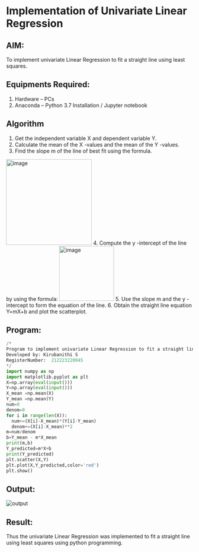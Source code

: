 # Implementation of Univariate Linear Regression
## AIM:
To implement univariate Linear Regression to fit a straight line using least squares.

## Equipments Required:
1. Hardware – PCs
2. Anaconda – Python 3.7 Installation / Jupyter notebook

## Algorithm
1. Get the independent variable X and dependent variable Y.
2. Calculate the mean of the X -values and the mean of the Y -values.
3. Find the slope m of the line of best fit using the formula. 
<img width="231" alt="image" src="https://user-images.githubusercontent.com/93026020/192078527-b3b5ee3e-992f-46c4-865b-3b7ce4ac54ad.png">
4. Compute the y -intercept of the line by using the formula:
<img width="148" alt="image" src="https://user-images.githubusercontent.com/93026020/192078545-79d70b90-7e9d-4b85-9f8b-9d7548a4c5a4.png">
5. Use the slope m and the y -intercept to form the equation of the line.
6. Obtain the straight line equation Y=mX+b and plot the scatterplot.

## Program:
```py
/*
Program to implement univariate Linear Regression to fit a straight line using least squares.
Developed by: Kirubanithi S
RegisterNumber:  212223220045
*/
import numpy as np
import matplotlib.pyplot as plt
X=np.array(eval(input()))
Y=np.array(eval(input()))
X_mean =np.mean(X)
Y_mean =np.mean(Y)
num=0
denom=0
for i in range(len(X)):
  num+=(X[i]-X_mean)*(Y[i]-Y_mean)
  denom+=(X[i]-X_mean)**2
m=num/denom
b=Y_mean - m*X_mean
print(m,b)
Y_predicted=m*X+b
print(Y_predicted)
plt.scatter(X,Y)
plt.plot(X,Y_predicted,color='red')
plt.show()
```


## Output:
![output](https://github.com/user-attachments/assets/363195ae-12be-4ebb-9beb-fd5222df8bef)



## Result:
Thus the univariate Linear Regression was implemented to fit a straight line using least squares using python programming.
